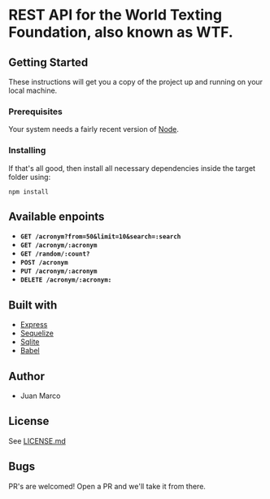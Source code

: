 # REST API for the World Texting Foundation, also known as WTF.

## Getting Started
These instructions will get you a copy of the project up and running on your local machine.

### Prerequisites
Your system needs a fairly recent version of [Node](https://nodejs.org/en/). 

### Installing
If that's all good, then install all necessary dependencies inside the target folder using:
```
npm install
```

## Available enpoints
- **`GET /acronym?from=50&limit=10&search=:search`**
- **`GET /acronym/:acronym`**
- **`GET /random/:count?`**
- **`POST /acronym`**
- **`PUT /acronym/:acronym`**
- **`DELETE /acronym/:acronym:`**

## Built with
- [Express](https://expressjs.com/)
- [Sequelize](https://sequelize.org/)
- [Sqlite](https://sqlite.org/)
- [Babel](https://babeljs.io/)

## Author
 - Juan Marco

## License
See [LICENSE.md](LICENSE.md)

## Bugs
PR's are welcomed! Open a PR and we'll take it from there.


